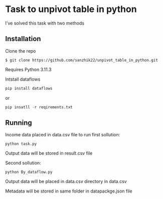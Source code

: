 # Task to unpivot table in python 
I've solved this task with two methods
## Installation
Clone the repo
```shell
$ git clone https://github.com/sanzhik22/unpivot_table_in_python.git
```
Requires Python 3.11.3

Intstall dataflows
```python
pip install dataflows
```
or 
```python
pip insatll -r reqirements.txt
```
## Running
Income data placed in data.csv file to run first sollution:
```commandline
python task.py
```
Output data will be stored in result.csv file

Second sollution:
```commandline
python By_dataflow.py
```
Output data will be placed in data.csv directory in data.csv 

Metadata will be stored in same folder in datapackge.json file